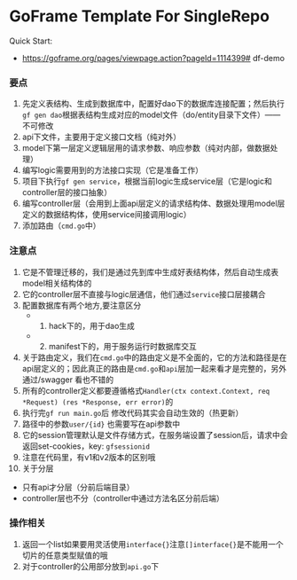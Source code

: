 # GoFrame Template For SingleRepo

Quick Start: 
- https://goframe.org/pages/viewpage.action?pageId=1114399# df-demo

### 要点
1. 先定义表结构、生成到数据库中，配置好dao下的数据库连接配置；然后执行`gf gen dao`根据表结构生成对应的model文件（do/entity目录下文件）—— 不可修改
2. api下文件，主要用于定义接口文档（纯对外）
3. model下第一层定义逻辑层用的请求参数、响应参数（纯对内部，做数据处理）
4. 编写logic需要用到的方法接口实现（它是准备工作）
5. 项目下执行`gf gen service`，根据当前logic生成service层（它是logic和controller层的接口抽象）
6. 编写controller层（会用到上面api层定义的请求结构体、数据处理用model层定义的数据结构体，使用service间接调用logic）
7. 添加路由（`cmd.go`中）

### 注意点
1. 它是不管理迁移的，我们是通过先到库中生成好表结构体，然后自动生成表 model相关结构体的
2. 它的controller层不直接与logic层通信，他们通过`service`接口层接耦合
3. 配置数据库有两个地方,要注意区分
   - 1. hack下的，用于dao生成
   - 2. manifest下的，用于服务运行时数据库交互
4. 关于路由定义，我们在`cmd.go`中的路由定义是不全面的，它的方法和路径是在api层定义的；因此真正的路由是`cmd.go`和`api`层加一起来看才是完整的，另外通过/swagger 看也不错的
5. 所有的controller定义都要遵循格式`Handler(ctx context.Context, req *Request) (res *Response, err error)`的
6. 执行完`gf run main.go`后 修改代码其实会自动生效的（热更新）
7. 路径中的参数`user/{id}` 也需要写在api参数中
8. 它的session管理默认是文件存储方式，在服务端设置了session后，请求中会返回set-cookies，key: `gfsessionid`
9. 注意在代码里，有v1和v2版本的区别哦
10. 关于分层
   - 只有api才分层（分前后端目录）
   - controller层也不分（controller中通过方法名区分前后端）



### 操作相关
1. 返回一个list如果要用灵活使用`interface{}`注意`[]interface{}`是不能用一个切片的任意类型赋值的哦
2. 对于controller的公用部分放到`api.go`下